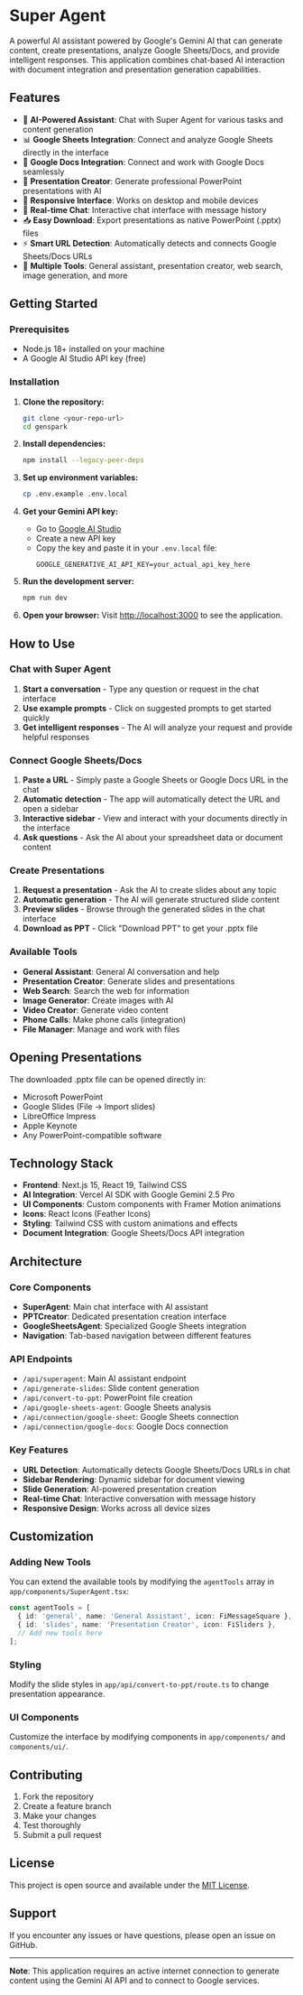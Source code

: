 # Super Agent

A powerful AI assistant powered by Google's Gemini AI that can generate content, create presentations, analyze Google Sheets/Docs, and provide intelligent responses. This application combines chat-based AI interaction with document integration and presentation generation capabilities.

## Features

- 🤖 **AI-Powered Assistant**: Chat with Super Agent for various tasks and content generation
- 📊 **Google Sheets Integration**: Connect and analyze Google Sheets directly in the interface
- 📄 **Google Docs Integration**: Connect and work with Google Docs seamlessly
- 🎨 **Presentation Creator**: Generate professional PowerPoint presentations with AI
- 📱 **Responsive Interface**: Works on desktop and mobile devices
- 🔄 **Real-time Chat**: Interactive chat interface with message history
- 📥 **Easy Download**: Export presentations as native PowerPoint (.pptx) files
- ⚡ **Smart URL Detection**: Automatically detects and connects Google Sheets/Docs URLs
- 🎯 **Multiple Tools**: General assistant, presentation creator, web search, image generation, and more

## Getting Started

### Prerequisites

- Node.js 18+ installed on your machine
- A Google AI Studio API key (free)

### Installation

1. **Clone the repository:**
   ```bash
   git clone <your-repo-url>
   cd genspark
   ```

2. **Install dependencies:**
   ```bash
   npm install --legacy-peer-deps
   ```

3. **Set up environment variables:**
   ```bash
   cp .env.example .env.local
   ```

4. **Get your Gemini API key:**
   - Go to [Google AI Studio](https://aistudio.google.com/app/apikey)
   - Create a new API key
   - Copy the key and paste it in your `.env.local` file:
     ```
     GOOGLE_GENERATIVE_AI_API_KEY=your_actual_api_key_here
     ```

5. **Run the development server:**
   ```bash
   npm run dev
   ```

6. **Open your browser:**
   Visit [http://localhost:3000](http://localhost:3000) to see the application.

## How to Use

### Chat with Super Agent

1. **Start a conversation** - Type any question or request in the chat interface
2. **Use example prompts** - Click on suggested prompts to get started quickly
3. **Get intelligent responses** - The AI will analyze your request and provide helpful responses

### Connect Google Sheets/Docs

1. **Paste a URL** - Simply paste a Google Sheets or Google Docs URL in the chat
2. **Automatic detection** - The app will automatically detect the URL and open a sidebar
3. **Interactive sidebar** - View and interact with your documents directly in the interface
4. **Ask questions** - Ask the AI about your spreadsheet data or document content

### Create Presentations

1. **Request a presentation** - Ask the AI to create slides about any topic
2. **Automatic generation** - The AI will generate structured slide content
3. **Preview slides** - Browse through the generated slides in the chat interface
4. **Download as PPT** - Click "Download PPT" to get your .pptx file

### Available Tools

- **General Assistant**: General AI conversation and help
- **Presentation Creator**: Generate slides and presentations
- **Web Search**: Search the web for information
- **Image Generator**: Create images with AI
- **Video Creator**: Generate video content
- **Phone Calls**: Make phone calls (integration)
- **File Manager**: Manage and work with files

## Opening Presentations

The downloaded .pptx file can be opened directly in:
- Microsoft PowerPoint
- Google Slides (File → Import slides)
- LibreOffice Impress
- Apple Keynote
- Any PowerPoint-compatible software

## Technology Stack

- **Frontend**: Next.js 15, React 19, Tailwind CSS
- **AI Integration**: Vercel AI SDK with Google Gemini 2.5 Pro
- **UI Components**: Custom components with Framer Motion animations
- **Icons**: React Icons (Feather Icons)
- **Styling**: Tailwind CSS with custom animations and effects
- **Document Integration**: Google Sheets/Docs API integration

## Architecture

### Core Components

- **SuperAgent**: Main chat interface with AI assistant
- **PPTCreator**: Dedicated presentation creation interface
- **GoogleSheetsAgent**: Specialized Google Sheets integration
- **Navigation**: Tab-based navigation between different features

### API Endpoints

- `/api/superagent`: Main AI assistant endpoint
- `/api/generate-slides`: Slide content generation
- `/api/convert-to-ppt`: PowerPoint file creation
- `/api/google-sheets-agent`: Google Sheets analysis
- `/api/connection/google-sheet`: Google Sheets connection
- `/api/connection/google-docs`: Google Docs connection

### Key Features

- **URL Detection**: Automatically detects Google Sheets/Docs URLs in chat
- **Sidebar Rendering**: Dynamic sidebar for document viewing
- **Slide Generation**: AI-powered presentation creation
- **Real-time Chat**: Interactive conversation with message history
- **Responsive Design**: Works across all device sizes

## Customization

### Adding New Tools

You can extend the available tools by modifying the `agentTools` array in `app/components/SuperAgent.tsx`:

```typescript
const agentTools = [
  { id: 'general', name: 'General Assistant', icon: FiMessageSquare },
  { id: 'slides', name: 'Presentation Creator', icon: FiSliders },
  // Add new tools here
];
```

### Styling

Modify the slide styles in `app/api/convert-to-ppt/route.ts` to change presentation appearance.

### UI Components

Customize the interface by modifying components in `app/components/` and `components/ui/`.

## Contributing

1. Fork the repository
2. Create a feature branch
3. Make your changes
4. Test thoroughly
5. Submit a pull request

## License

This project is open source and available under the [MIT License](LICENSE).

## Support

If you encounter any issues or have questions, please open an issue on GitHub.

---

**Note**: This application requires an active internet connection to generate content using the Gemini AI API and to connect to Google services.
